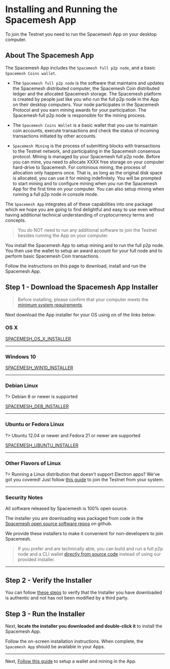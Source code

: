 # Installing and Running the Spacemesh App

To join the Testnet you need to run the Spacemesh App on your desktop computer.

## About The Spacemesh App
The Spacemesh App includes the `Spacemesh full p2p node`, and a basic `Spacemesh Coins wallet`.

- The `Spacemesh full p2p node` is the software that maintains and updates the Spacemesh distributed computer, the Spacemesh Coin distributed ledger and the allocated Spacemesh storage. The Spacemesh platform is created by people just like you who run the full p2p node in the App on their desktop computers. Your node participates in the Spacemesh Protocol and you earn mining awards for your participation. The Spacemesh full p2p node is responsible for the mining process.

- The `Spacemesh Coins Wallet` is a basic wallet that you use to maintain coin accounts, execute transactions and check the status of incoming transactions initiated by other accounts.

- `Spacemesh Mining` is the process of submitting blocks with transactions to the Testnet network, and participating in the Spacemesh consensus protocol. Mining is managed by your Spacemesh full p2p node. Before you can mine, you need to allocate XXXX free storage on your computer hard-drive to Spacemesh. For continious mining, the process of allocation only happens once. That is, as long as the original disk space is allocated, you can use it for mining indefinitely. You will be prompted to start mining and to configure mining when you run the Spacemesh App for the first time on your computer. You can also setup mining when running a full p2p node in console mode.

The `Spacemesh App` integrates all of these capabilities into one package which we hope you are going to find delightful and easy to use even without having additional technical understanding of cryptocurrency terms and concepts.

> You do NOT need to run any additional software to join the Testnet besides running the App on your computer.

You install the Spacemesh App to setup mining and to run the full p2p node. You then use the wallet to setup an award account for your full node and to perform basic Spacemesh Coin transactions.

Follow the instructions on this page to download, install and run the Spacemesh App.


## Step 1 - Download the Spacemesh App Installer

> Before installing, please confirm that your computer meets the [minimum system requirements](requirements.md).

Next download the App installer for your OS using on of the links below:

### OS X

[SPACEMESH_OS_X_INSTALLER](dmg_installer)

---

### Windows 10

[SPACEMESH_WIN10_INSTALLER](exe_installer)

---

### Debian Linux

?> Debian 8 or newer is supported

[SPACEMESH_DEB_INSTALLER](deb_installer)

---

### Ubuntu or Fedora Linux

?> Ubuntu 12.04 or newer and Fedora 21 or newer are supported

[SPACEMESH_UBUNTU_INSTALLER](AppImage_installer)

---

### Other Flavors of Linux

?> Running a Linux distribution that doesn't support Electron apps? We've got you covered! Just follow [this guide](build.md) to join the Testnet from your system.

---

### Security Notes

All software released by Spacemesh is 100% open source.

The installer you are downloading was packaged from code in the [Spacemesh open source software repos](https://github.com/spacemeshos) on github.

We provide these installers to make it convenient for non-developers to join Spacemesh.

> If you prefer and are technically able, you can build and run a full p2p node and a CLI wallet [directly from source code](build.md) instead of using our provided installer.

---

## Step 2 - Verify the Installer

You can follow [these steps](auth.md) to verify that the Installer you have downloaded is authentic and not has not been modified by a third party.


## Step 3 - Run the Installer

Next, **locate the installer you downloaded and double-click it** to install the Spacemesh App.

Follow the on-screen installation instructions. When complete, the `Spacemesh App` should be available in your Apps.

---

Next, [Follow this guide](guide/setup.md) to setup a wallet and mining in the App.
